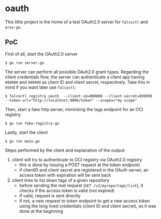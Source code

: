 # oauth

This little project is the home of a test OAuth2.0 server for `falcoctl` and `oras-go`.


## PoC

First of all, start the OAuth2.0 server
```shell
$ go run server.go
```

The server can perform all possible OAuh2.0 grant types. Regarding the client credentials flow, 
the server can authenticate a client app having `000000` and `999999` as client ID and client secret, respectively.
Take this in mind if you want later use `falcoctl`:

```shell
$ falcoctl registry oauth  --client-id=000000 --client-secret=999999  --token-url="http://localhost:9096/token" --scopes="my-scope"
```

Then, start a fake http server, mimicking the tags endpoint for an OCI registry:

```shell
$ go run fake-registry.go
```

Lastly, start the client

```shell
$ go run main.go
```

Steps performed by the client and explanation of the output:

1. client will try to authenticate to OCI registry via OAuth2.0 registry
   - this is done by issuing a POST request at the token endpoint.
   - if clientID and client secret are registered in the OAuth server, an access token with expiration will be sent back
2. client tries to list down tags of a given repository
   - before sending the real request (`GET /v2/myrepo/tags/list`), it checks if the access token is valid (not expired)
   - if valid, request is sent directly 
   - if not, a new request to token endpoint to get a new access token using the long lived credentials (client ID and client secret), as it was done at the beginning


